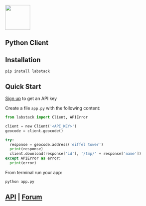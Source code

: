<a href="https://labstack.com"><img height="80" src="https://cdn.labstack.com/images/labstack-logo.svg"></a>

## Python Client

## Installation

`pip install labstack`

## Quick Start

[Sign up](https://labstack.com/signup) to get an API key

Create a file `app.py` with the following content:

```python
from labstack import Client, APIError

client = new Client('<API_KEY>')
geocode = client.geocode()

try:
  response = geocode.address('eiffel tower')
  print(response)
  client.download(response['id'], '/tmp/' + response['name'])
except APIError as error:
  print(error)
```

From terminal run your app:

```sh
python app.py
```

## [API](https://labstack.com/api) | [Forum](https://forum.labstack.com)